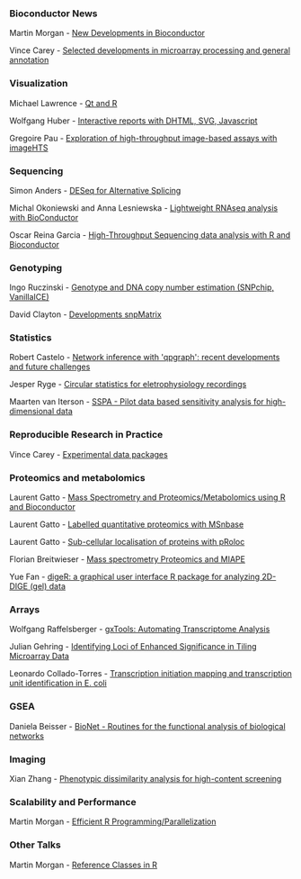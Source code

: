 ### Bioconductor News

Martin Morgan - [New Developments in Bioconductor](BioconductorDevelopments-Morgan.pdf)

Vince Carey - [Selected developments in microarray processing and general annotation](vjcOverviewHeid.pdf)

### Visualization

Michael Lawrence - [Qt and R](Qt-Lawrence.pdf)

Wolfgang Huber - [Interactive reports with DHTML, SVG, Javascript](SVG-XHTML-Huber.pdf)

Gregoire Pau - [Exploration of high-throughput image-based assays with imageHTS](101117-pau-imageHTS-bioc-1.pdf)

### Sequencing

Simon Anders - [DESeq for Alternative Splicing](ExonSeq-Anders.pdf)

Michal Okoniewski and Anna Lesniewska - [Lightweight RNAseq analysis with BioConductor](RNASeq-MichalAnna.pdf)

Oscar Reina Garcia - [High-Throughput Sequencing data analysis with R and Bioconductor](htSeqTools-OscarReina.pdf)


### Genotyping

Ingo Ruczinski - [Genotype and DNA copy number estimation (SNPchip, VanillaICE)](DNAcopynumber-Ruczinski.pdf)

David Clayton - [Developments snpMatrix](snpMatrix2-Clayton.pdf)

### Statistics

Robert Castelo - [Network inference with 'qpgraph': recent developments and future challenges](QPgraph-Castelo.pdf)

Jesper Ryge - [Circular statistics for eletrophysiology recordings](jesper-ryge.pdf)

Maarten van Iterson - [SSPA - Pilot data based sensitivity analysis for high-dimensional data](SSPA-vanIterson.pdf)

### Reproducible Research in Practice

Vince Carey - [Experimental data packages](reproExpPack.pdf)


### Proteomics and metabolomics

Laurent Gatto - [Mass Spectrometry and Proteomics/Metabolomics using R and Bioconductor](MSintro_LaurentGatto.pdf)

Laurent Gatto - [Labelled quantitative proteomics with MSnbase](MSnbase_LaurentGatto.pdf)

Laurent Gatto - [Sub-cellular localisation of proteins with pRoloc](pRoloc_LaurentGatto.pdf)

Florian Breitwieser - [Mass spectrometry Proteomics and MIAPE](Proteomics_MIAPE-bioCdevel_hdlbg-BreitwieserFlorian.pdf)

Yue Fan - [digeR: a graphical user interface R package for analyzing 2D-DIGE (gel) data](digeR-YueFan.pdf)

### Arrays

Wolfgang Raffelsberger - [gxTools: Automating Transcriptome Analysis ](gxTools-Raffelsberger.pdf)

Julian Gehring - [Identifying Loci of Enhanced Significance in Tiling Microarray Data](les-Gehring.pdf)

Leonardo Collado-Torres - [Transcription initiation mapping and transcription unit identification in E. coli](Bacterial-Collado.pdf)

### GSEA

Daniela Beisser - [BioNet - Routines for the functional analysis of biological networks](BioNet-Beisser.pdf)


### Imaging

Xian Zhang - [Phenotypic dissimilarity analysis for high-content screening](phenoDist-XianZhang.pdf)

### Scalability and Performance

Martin Morgan - [Efficient R Programming/Parallelization](HighPerformanceR-Morgan.pdf)


### Other Talks

Martin Morgan - [Reference Classes in R](ReferenceClasses-Morgan.pdf)

